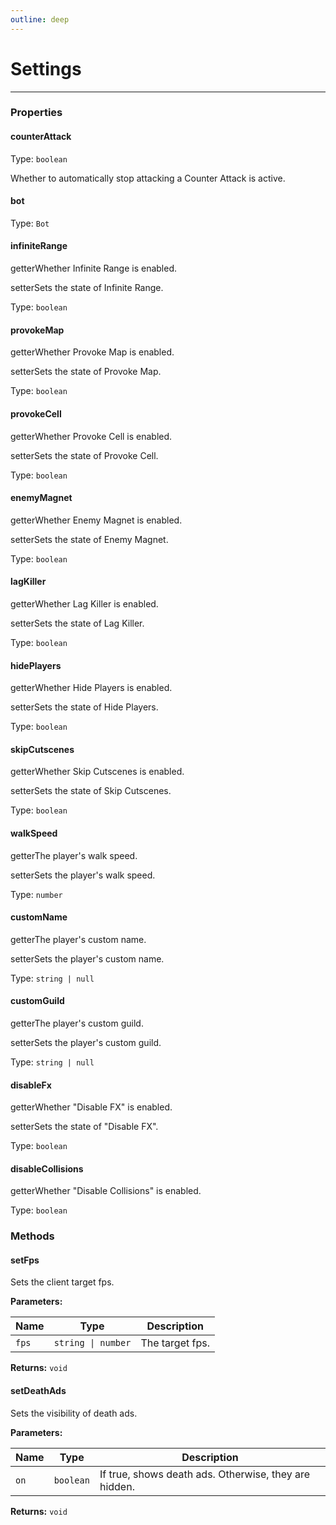 ```yaml
---
outline: deep
---
```


# Settings 

---

### Properties

#### counterAttack

Type: `boolean`

Whether to automatically stop attacking a Counter Attack is active.

#### bot

Type: `Bot`

#### infiniteRange

​<Badge type="info">getter</Badge>Whether Infinite Range is enabled.

​<Badge type="info">setter</Badge>Sets the state of Infinite Range.

Type: `boolean`

#### provokeMap

​<Badge type="info">getter</Badge>Whether Provoke Map is enabled.

​<Badge type="info">setter</Badge>Sets the state of Provoke Map.

Type: `boolean`

#### provokeCell

​<Badge type="info">getter</Badge>Whether Provoke Cell is enabled.

​<Badge type="info">setter</Badge>Sets the state of Provoke Cell.

Type: `boolean`

#### enemyMagnet

​<Badge type="info">getter</Badge>Whether Enemy Magnet is enabled.

​<Badge type="info">setter</Badge>Sets the state of Enemy Magnet.

Type: `boolean`

#### lagKiller

​<Badge type="info">getter</Badge>Whether Lag Killer is enabled.

​<Badge type="info">setter</Badge>Sets the state of Lag Killer.

Type: `boolean`

#### hidePlayers

​<Badge type="info">getter</Badge>Whether Hide Players is enabled.

​<Badge type="info">setter</Badge>Sets the state of Hide Players.

Type: `boolean`

#### skipCutscenes

​<Badge type="info">getter</Badge>Whether Skip Cutscenes is enabled.

​<Badge type="info">setter</Badge>Sets the state of Skip Cutscenes.

Type: `boolean`

#### walkSpeed

​<Badge type="info">getter</Badge>The player's walk speed.

​<Badge type="info">setter</Badge>Sets the player's walk speed.

Type: `number`

#### customName

​<Badge type="info">getter</Badge>The player's custom name.

​<Badge type="info">setter</Badge>Sets the player's custom name.

Type: `string | null`

#### customGuild

​<Badge type="info">getter</Badge>The player's custom guild.

​<Badge type="info">setter</Badge>Sets the player's custom guild.

Type: `string | null`

#### disableFx

​<Badge type="info">getter</Badge>Whether "Disable FX" is enabled.

​<Badge type="info">setter</Badge>Sets the state of "Disable FX".

Type: `boolean`

#### disableCollisions

​<Badge type="info">getter</Badge>Whether "Disable Collisions" is enabled.

Type: `boolean`

### Methods

#### setFps

Sets the client target fps.

**Parameters:**

| Name | Type | Description |
|------|------|-------------|
| `fps` | `string \| number` | The target fps. |

**Returns:** `void`

#### setDeathAds

Sets the visibility of death ads.

**Parameters:**

| Name | Type | Description |
|------|------|-------------|
| `on` | `boolean` | If true, shows death ads. Otherwise, they are hidden. |

**Returns:** `void`

